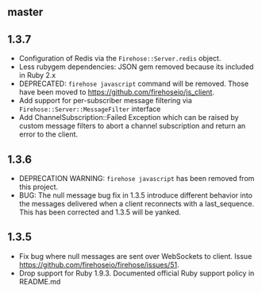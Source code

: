 ## master

## 1.3.7
- Configuration of Redis via the `Firehose::Server.redis` object.
- Less rubygem dependencies: JSON gem removed because its included in Ruby 2.x
- DEPRECATED: `firehose javascript` command will be removed. Those have been moved to https://github.com/firehoseio/js_client.
- Add support for per-subscriber message filtering via `Firehose::Server::MessageFilter` interface
- Add ChannelSubscription::Failed Exception which can be raised by custom message filters to abort a channel subscription and return an error to the client.

## 1.3.6

- DEPRECATION WARNING: `firehose javascript` has been removed from this project.
- BUG: The null message bug fix in 1.3.5 introduce different behavior into the messages delivered when a client reconnects with a last_sequence. This has been corrected and 1.3.5 will be yanked.

## 1.3.5

- Fix bug where null messages are sent over WebSockets to client. Issue https://github.com/firehoseio/firehose/issues/51.
- Drop support for Ruby 1.9.3. Documented official Ruby support policy in README.md
